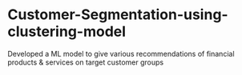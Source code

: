 # Customer-Segmentation-using-clustering-model
Developed a ML model to give various recommendations of financial products &amp; services on target customer groups
